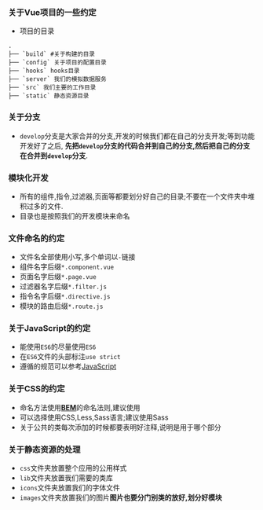 ### 关于Vue项目的一些约定

+ 项目的目录
```
.
├── `build` #关于构建的目录
├── `config` 关于项目的配置目录
├── `hooks` hooks目录
├── `server` 我们的模拟数据服务
├── `src` 我们主要的工作目录
├── `static` 静态资源目录
```

### 关于分支
+ `develop`分支是大家合并的分支,开发的时候我们都在自己的分支开发;等到功能开发好了之后,
   **先把`develop`分支的代码合并到自己的分支,然后把自己的分支在合并到`develop`分支**.

### 模块化开发
+ 所有的组件,指令,过滤器,页面等都要划分好自己的目录;不要在一个文件夹中堆积过多的文件.
+ 目录也是按照我们的开发模块来命名

### 文件命名的约定
+ 文件名全部使用小写,多个单词以`-`链接
+ 组件名字后缀`*.component.vue`
+ 页面名字后缀`*.page.vue`
+ 过滤器名字后缀`*.filter.js`
+ 指令名字后缀`*.directive.js`
+ 模块的路由后缀`*.route.js`

### 关于JavaScript的约定
+ 能使用`ES6`的尽量使用`ES6`
+ 在`ES6`文件的头部标注`use strict`
+ 遵循的规范可以参考[JavaScript](https://github.com/XJFE/javascript)

### 关于CSS的约定
+ 命名方法使用[**BEM**](https://en.bem.info/)的命名法则,建议使用
+ 可以选择使用CSS,Less,Sass语言;建议使用Sass
+ 关于公共的类每次添加的时候都要表明好注释,说明是用于哪个部分

### 关于静态资源的处理
+ `css`文件夹放置整个应用的公用样式
+ `lib`文件夹放置我们需要的类库
+ `icons`文件夹放置我们的字体文件
+ `images`文件夹放置我们的图片**图片也要分门别类的放好,划分好模块**

